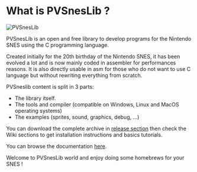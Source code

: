 # What is PVSnesLib ?

![PVSnesLib](https://user-images.githubusercontent.com/2528347/198873675-57a9670a-3ef2-4fc9-a5b0-e2e9fcf62cc6.png)

PVSnesLib is an open and free library to develop programs for the Nintendo SNES using the C programming language.

Created initially for the 20th birthday of the Nintendo SNES, it has been evolved a lot and is now mainly coded in assembler for performances reasons. It is also directly usable in asm for those who do not want to use C language but without rewriting everything from scratch.

PVSneslib content is split in 3 parts:

* The library itself.
* The tools and compiler (compatible on Windows, Linux and MacOS operating systems)
* The examples (sprites, sound, graphics, debug, ...)

You can download the complete archive in [release section](https://github.com/alekmaul/pvsneslib/releases) then check the Wiki sections to get installation instructions and basics tutorials.

You can browse the documentation [here](https://alekmaul.github.io/pvsneslib/).

Welcome to PVSnesLib world and enjoy doing some homebrews for your SNES !
